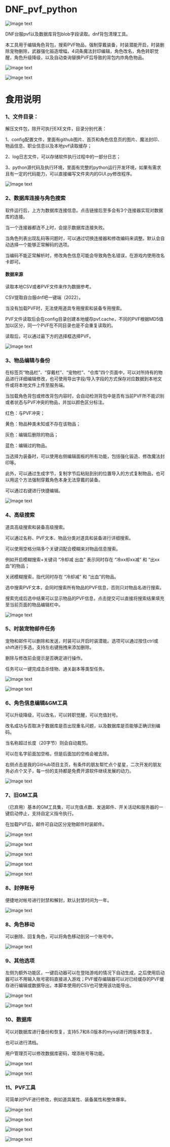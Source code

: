 # DNF_pvf_python
![Image text](https://github.com/Zageku/DNF_pvf_python/raw/main/images/ico.png)

DNF台服pvf以及数据库背包blob字段读取。dnf背包清理工具。

本工具用于编辑角色背包，搜索PVF物品，强制穿戴装备，时装潜能开启，时装删除宠物删除，武器强化锻造增幅，4词条魔法封印编辑，角色改名，角色转职觉醒，角色升级降级，以及自动查询替换PVF后导致的背包内炸角色物品。


![Image text](https://github.com/Zageku/DNF_pvf_python/raw/main/images/168.png)
 
![Image text](https://github.com/Zageku/DNF_pvf_python/raw/main/images/sponsor.png)

# 食用说明

### 1、文件目录：

解压文件包，除开可执行EXE文件，目录分别代表：

1、config配置文件，里面有github图片、首页和角色信息页的图片、魔法封印、物品信息、职业信息以及本地pvf读取缓存；

2、log日志文件，可以存储软件执行过程中的一部分日志；

3、python源代码及执行环境，里面有完整的python运行开发环境，如果有需求且有一定的代码能力，可以直接编写文件夹内的GUI.py修改程序。

![Image text](https://github.com/Zageku/DNF_pvf_python/raw/main/images/52.png)



### 2、数据库连接与角色搜索

软件运行后，上方为数据库连接信息。点击链接后至多会有3个连接器实现对数据库的连接。

当一个连接器都连不上时，会提示数据库连接失败。

当角色列表出现乱码等问题时，可以通过切换连接器和修改编码来调整。默认会自动选择一个能够正常解码的选项。

当编码不能正常解析时，修改角色信息可能会导致角色名错误，在游戏内使用改名卡即可。


#### 数据来源

读取本地CSV或者PVF文件来作为数据参考。

CSV提取自台服dnf吧一键端（2022）。

当没有加载PVF时，无法使用道具专用搜索和装备专用搜索。

PVF文件读取后会在config目录创建本地缓存pvf.cache，不同的PVF根据MD5值加以区分，同一个PVF在不同目录也是不会重复读取的。

读取后，可以通过最下方的选择框选择PVF。
 
![Image text](https://github.com/Zageku/DNF_pvf_python/raw/main/images/160.png)

### 3、物品编辑与备份

在标签页“物品栏”、“穿戴栏”、“宠物栏”、“仓库”四个页面中，可以对所持有的物品进行详细编辑修改，也可使用导出字段/导入字段的方式保存对应数据到本地文件或将本地文件上传至服务端。

当加载角色背包或修改背包内容时，会自动检测背包中是否有当前PVF所不能识别或者状态与PVF冲突的物品，并加以颜色区分标注。

红色：与PVF冲突；

黄色：物品种类未知或不存在该物品；

灰色：编辑后删除的物品；

蓝色：编辑过的物品。

当选择为装备时，可以使用右侧编辑面板的所有功能，包括强化锻造、修改魔法封印等。

此外，可以通过生成字节，复制字节后粘贴到别的位置导入的方式复制物品，也可以用这个方法强制穿戴角色本身无法穿戴的装备。

可以通过右键进行快捷编辑。

![Image text](https://github.com/Zageku/DNF_pvf_python/raw/main/images/161.png)

### 4、高级搜索

道具高级搜索和装备高级搜索。

可以通过名称、PVF文本、物品分类对道具和装备进行详细搜索。

可以使用空格分隔多个关键词配合模糊来对物品信息搜索。

例如开启模糊搜索+关键词 “冷却减 出血” 表示同时存在 “冷xx却xx减” 和 “出xx血”的物品；

关闭模糊搜索，指代同时存在 “冷却减” 和 “出血”的物品。

选中搜索PVF文本，会同时搜索所有物品的PVF信息，否则只对物品名进行搜索。

搜索完成后选中结果可以显示物品的PVF信息，点击提交可以直接将搜索结果填充至当前页面的物品编辑栏中。
 
![Image text](https://github.com/Zageku/DNF_pvf_python/raw/main/images/55.png)

 

### 5、时装宠物邮件任务

宠物和邮件可以删除和发送，时装可以开启时装潜能。选项可以通过按住ctrl或shift进行多选，支持左右键拖拽来添加删除。

删除与修改前会提示是否确定进行操作。

任务可以一键完成击杀怪物、通关副本等类型任务。
 
![Image text](https://github.com/Zageku/DNF_pvf_python/raw/main/images/169.png)

![Image text](https://github.com/Zageku/DNF_pvf_python/raw/main/images/170.png)


 
### 6、角色信息编辑&GM工具

可以升级降级，可以改名，可以转职觉醒，可以充值封号。

改名成功与否取决于数据库是否出现重名问题，以及数据库是否能够正确识别编码。

当名称超过长度（20字节）则会自动裁剪。

可以在名字前面加空格，但是后面加的空格会被去除。



右侧点击是我的GitHub项目主页，有条件的朋友帮忙点个星星，二次开发的朋友务必点个叉子，每一份的支持都是免费开源软件继续发展的动力。

![Image text](https://github.com/Zageku/DNF_pvf_python/raw/main/images/163.png)



### 7、旧GM工具

（已弃用）基本的GM工具集，可以充值点数、发送邮件、开关活动和服务器的一键启动停止，支持自定义指令执行。

在加载PVF后，邮件可自动区分宠物邮件时装邮件。

![Image text](https://github.com/Zageku/DNF_pvf_python/raw/main/images/03.png)

![Image text](https://github.com/Zageku/DNF_pvf_python/raw/main/images/04.png)

![Image text](https://github.com/Zageku/DNF_pvf_python/raw/main/images/05.png)

![Image text](https://github.com/Zageku/DNF_pvf_python/raw/main/images/06.png)

![Image text](https://github.com/Zageku/DNF_pvf_python/raw/main/images/07.png)

### 8、封停账号

便捷地对帐号进行封禁和解封，默认封禁时间为一年。

![Image text](https://github.com/Zageku/DNF_pvf_python/raw/main/images/164.png)

### 8、角色移动

可以删除、回复角色，可以将角色移动到另一个账号中。

![Image text](https://github.com/Zageku/DNF_pvf_python/raw/main/images/165.png)

### 9、其他选项

左侧为额外功能区，一键启动器可以在登陆游戏的情况下自动生成，之后使用启动器可以不用输入账号密码直接进入游戏；PVF缓存编辑器可以对已经缓存的PVF缓存进行编辑或数据导出，本脚本使用的CSV也可使用该功能导出。

![Image text](https://github.com/Zageku/DNF_pvf_python/raw/main/images/166.png)

![Image text](https://github.com/Zageku/DNF_pvf_python/raw/main/images/74.png)

### 10、数据库
可以对数据库进行备份和恢复，支持5.7和8.0版本的mysql进行跨版本恢复。

也可以进行清档。

用户管理页可以修改数据库密码，增添账号等功能。

![Image text](https://github.com/Zageku/DNF_pvf_python/raw/main/images/167.png)

![Image text](https://github.com/Zageku/DNF_pvf_python/raw/main/images/171.png)

### 11、PVF工具

可简单对PVF进行修改，例如道具属性、装备属性和整体爆率。

![Image text](https://github.com/Zageku/DNF_pvf_python/raw/main/images/111.png)

![Image text](https://github.com/Zageku/DNF_pvf_python/raw/main/images/112.png)

![Image text](https://github.com/Zageku/DNF_pvf_python/raw/main/images/113.png)

![Image text](https://github.com/Zageku/DNF_pvf_python/raw/main/images/114.png)


